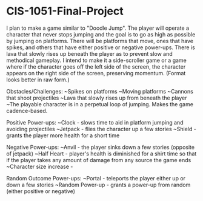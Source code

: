 # CIS-1051-Final-Project

I plan to make a game similar to "Doodle Jump". The player will operate a character that never stops jumping and the goal is to go as high as possible by jumping on platforms. There will be platforms that move, ones that have spikes, and others that have either positive or negative power-ups. There is lava that slowly rises up beneath the player as to prevent slow and methodical gameplay. I intend to make it a side-scroller game or a game where if the character goes off the left side of the screen, the character appears on the right side of the screen, preserving momentum. (Format looks better in raw form.)

Obstacles/Challenges:
~Spikes on platforms
~Moving platforms
~Cannons that shoot projectiles
~Lava that slowly rises up from beneath the player
~The playable character is in a perpetual loop of jumping. Makes the game cadence-based.

Positive Power-ups:
~Clock - slows time to aid in platform jumping and avoiding projectiles
~Jetpack - flies the character up a few stories
~Shield - grants the player more health for a short time

Negative Power-ups:
~Anvil - the player sinks down a few stories (opposite of jetpack)
~Half Heart - player's health is diminished for a shirt time so that if the player takes any amount of damage from any source the game ends
~Character size increase - 

Random Outcome Power-ups:
~Portal - teleports the player either up or down a few stories
~Random Power-up - grants a power-up from random (either positive or negative)

